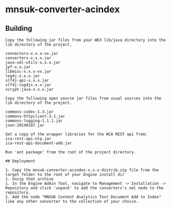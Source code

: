 # mnsuk-converter-acindex

## Building

    Copy the following jar files from your WEX lib/java directory into the lib directory of the project. 
    
    connectors-x.x.x-vx.jar
    converters-x.x.x.jar
    java-xml-utils-x.x.x.jar
    jpf-x.x.jar
    libmisc-x.x.x-vx.jar
    log4j-x.x.x.jar
    slf4j-api-x.x.x.jar
    slf4j-log4jx.x.x.jar
    vcrypt-java-x.x.x.jar
    
    Copy the following open source jar files from usual sources into the lib directory of the project.
    
    commons-codec-1.3.jar
    commons-httpclient-3.1.jar
    commons-logging-1.1.1.jar
    json-20140107.jar
    
    Get a copy of the wrapper libraries for the WCA REST api from: 
    ica-rest-api-nlp.jar
    ica-rest-api-document-add.jar
    
    Run 'ant package' from the root of the project directory. 
    
    ## Deployment
    
    1. Copy the mnsuk-converter-acindex-x.x.x-distrib.zip file from the target folder to the root of your Engine install dir
    1. Unzip that archive
    1. In the Engine Admin Tool, navigate to Management -> Installation -> Repository and click 'unpack' to add the converters's xml node to the repository.
    1. Add the node "MNSUK Content Analytics Text Document Add to Index" like any other converter to the collection of your choice.


    
    

